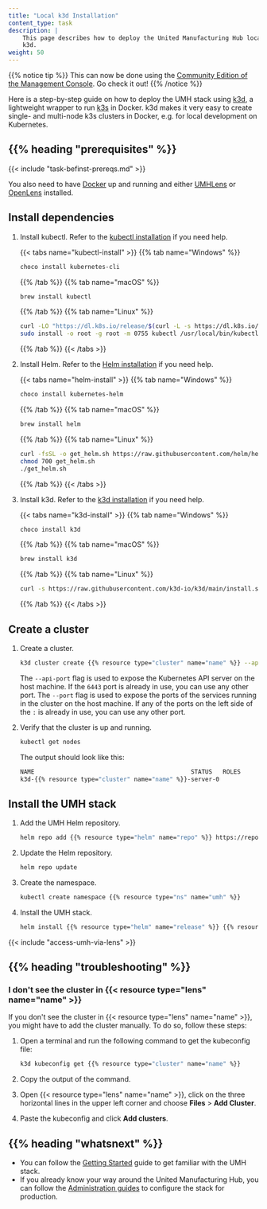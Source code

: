 ```yaml
---
title: "Local k3d Installation"
content_type: task
description: |
    This page describes how to deploy the United Manufacturing Hub locally using
    k3d.
weight: 50
---
```


<!-- overview -->

{{% notice tip %}}
This can now be done using the
[Community Edition of the Management Console](https://mgmt.docs.umh.app/).
Go check it out!
{{% /notice %}}

Here is a step-by-step guide on how to deploy the UMH stack using
[k3d](https://k3d.io), a lightweight wrapper to run
[k3s](https://github.com/rancher/k3s) in Docker. k3d makes it very easy to create
single- and multi-node k3s clusters in Docker, e.g. for local development on
Kubernetes.

## {{% heading "prerequisites" %}}

{{< include "task-befinst-prereqs.md" >}}

You also need to have [Docker](https://docs.docker.com/get-docker/) up and
running and either [UMHLens](https://github.com/united-manufacturing-hub/UMHLens)
or [OpenLens](https://github.com/MuhammedKalkan/OpenLens) installed.

<!-- If you set the minimum_version or maximum_version parameter in the page's
     front matter, add the version check shortcode {{< version-check >}}.
-->

<!-- steps -->

## Install dependencies

1. Install kubectl. Refer to the [kubectl installation](https://kubernetes.io/docs/tasks/tools/#kubectl)
   if you need help.

   {{< tabs name="kubectl-install" >}}
   {{% tab name="Windows" %}}

   ```powershell
   choco install kubernetes-cli
   ```

   {{% /tab %}}
   {{% tab name="macOS" %}}

   ```bash
   brew install kubectl
   ```

   {{% /tab %}}
   {{% tab name="Linux" %}}

   ```bash
   curl -LO "https://dl.k8s.io/release/$(curl -L -s https://dl.k8s.io/release/stable.txt)/bin/linux/amd64/kubectl"
   sudo install -o root -g root -m 0755 kubectl /usr/local/bin/kubectl
   ```

   {{% /tab %}}
   {{< /tabs >}}

2. Install Helm. Refer to the [Helm installation](https://helm.sh/docs/intro/install/)
   if you need help.
  
   {{< tabs name="helm-install" >}}
   {{% tab name="Windows" %}}
  
   ```powershell
   choco install kubernetes-helm
   ```
  
   {{% /tab %}}
   {{% tab name="macOS" %}}
  
   ```bash
   brew install helm
   ```
  
   {{% /tab %}}
   {{% tab name="Linux" %}}
  
   ```bash
   curl -fsSL -o get_helm.sh https://raw.githubusercontent.com/helm/helm/main/scripts/get-helm-3
   chmod 700 get_helm.sh
   ./get_helm.sh
   ```
  
   {{% /tab %}}
   {{< /tabs >}}

3. Install k3d. Refer to the [k3d installation](https://k3d.io/#installation)
   if you need help.

   {{< tabs name="k3d-install" >}}
   {{% tab name="Windows" %}}

   ```powershell
   choco install k3d
   ```
  
   {{% /tab %}}
   {{% tab name="macOS" %}}
  
   ```bash
   brew install k3d
   ```
  
   {{% /tab %}}
   {{% tab name="Linux" %}}
  
   ```bash
   curl -s https://raw.githubusercontent.com/k3d-io/k3d/main/install.sh | bash
   ```
  
   {{% /tab %}}
   {{< /tabs >}}

## Create a cluster

1. Create a cluster.

   ```bash
   k3d cluster create {{% resource type="cluster" name="name" %}} --api-port 127.0.0.1:6443 --port 8080:8080@server:0 --port 8090:8090@server:0 --port 1880:1880@server:0 --port 5432:5432@server:0 --port 1883:1883@server:0 --port 8883:8883@server:0 --port 9092:9092@server:0 --port 46010:46010@server:0
   ```

   The `--api-port` flag is used to expose the Kubernetes API server on the
   host machine. If the `6443` port is already in use, you can use any other
   port.
   The `--port` flag is used to expose the ports of the services
   running in the cluster on the host machine. If any of the ports on the left
   side of the `:` is already in use, you can use any other port.

2. Verify that the cluster is up and running.

   ```bash
   kubectl get nodes
   ```

   The output should look like this:

   ```bash
   NAME                                            STATUS   ROLES                  AGE   VERSION
   k3d-{{% resource type="cluster" name="name" %}}-server-0           Ready    control-plane,master   10s   v1.24.4+k3s1
   ```

## Install the UMH stack

1. Add the UMH Helm repository.

   ```bash
   helm repo add {{% resource type="helm" name="repo" %}} https://repo.umh.app/
   ```

2. Update the Helm repository.

   ```bash
   helm repo update
   ```

3. Create the namespace.

   ```bash
   kubectl create namespace {{% resource type="ns" name="umh" %}}
   ```

4. Install the UMH stack.

   ```bash
   helm install {{% resource type="helm" name="release" %}} {{% resource type="helm" name="repo" %}}/united-manufacturing-hub -n {{% resource type="ns" name="umh" %}}
   ```
   
{{< include "access-umh-via-lens" >}}

<!-- Optional section, but recommended; write the problem/question in H3 -->
## {{% heading "troubleshooting" %}}

### I don't see the cluster in {{< resource type="lens" name="name" >}}

If you don't see the cluster in {{< resource type="lens" name="name" >}}, you
might have to add the cluster manually. To do so, follow these steps:

1. Open a terminal and run the following command to get the kubeconfig file:

   ```bash
   k3d kubeconfig get {{% resource type="cluster" name="name" %}}
   ```

2. Copy the output of the command.
3. Open {{< resource type="lens" name="name" >}}, click on the three horizontal
       lines in the upper left corner and choose **Files** > **Add Cluster**.
4. Paste the kubeconfig and click **Add clusters**.

<!-- Optional section; add links to information related to this topic. -->
## {{% heading "whatsnext" %}}

- You can follow the [Getting Started](https://learn.umh.app/getstarted) guide
  to get familiar with the UMH stack.
- If you already know your way around the United Manufacturing Hub, you can
  follow the [Administration guides](/docs/production-guide/administration/) to
  configure the stack for production.
